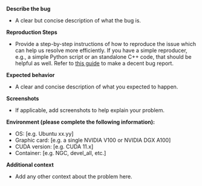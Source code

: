 **Describe the bug**
- A clear but concise description of what the bug is.

**Reproduction Steps**
- Provide a step-by-step instructions of how to reproduce the issue which can help us resolve more efficiently.
If you have a simple reproducer, e.g., a simple Python script or an standalone C++ code, that should be helpful as well. Refer to [this guide](http://matthewrocklin.com/blog/work/2018/02/28/minimal-bug-reports) to make a decent bug report. 

**Expected behavior**
- A clear and concise description of what you expected to happen.

**Screenshots**
- If applicable, add screenshots to help explain your problem.

**Environment (please complete the following information):**
 - OS: [e.g. Ubuntu xx.yy]
 - Graphic card: [e.g. a single NVIDIA V100 or NVIDIA DGX A100]
 - CUDA version: [e.g. CUDA 11.x]
 - Container: [e.g. NGC, devel_all, etc.]

**Additional context**
- Add any other context about the problem here.
